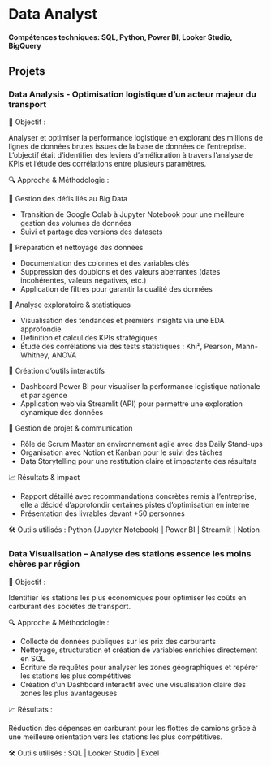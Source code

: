 # Data Analyst

#### Compétences techniques: SQL, Python, Power BI, Looker Studio, BigQuery

## Projets
### Data Analysis - Optimisation logistique d’un acteur majeur du transport

📌 Objectif :

Analyser et optimiser la performance logistique en explorant des millions de lignes de données brutes issues de la base de données de l’entreprise. L’objectif était d’identifier des leviers d’amélioration à travers l’analyse de KPIs et l’étude des corrélations entre plusieurs paramètres.

🔍 Approche & Méthodologie :

🔹 Gestion des défis liés au Big Data
- Transition de Google Colab à Jupyter Notebook pour une meilleure gestion des volumes de données
- Suivi et partage des versions des datasets

🔹 Préparation et nettoyage des données
- Documentation des colonnes et des variables clés
- Suppression des doublons et des valeurs aberrantes (dates incohérentes, valeurs négatives, etc.)
- Application de filtres pour garantir la qualité des données

🔹 Analyse exploratoire & statistiques
- Visualisation des tendances et premiers insights via une EDA approfondie
- Définition et calcul des KPIs stratégiques
- Étude des corrélations via des tests statistiques : Khi², Pearson, Mann-Whitney, ANOVA

🔹 Création d’outils interactifs
- Dashboard Power BI pour visualiser la performance logistique nationale et par agence
- Application web via Streamlit (API) pour permettre une exploration dynamique des données

🚀 Gestion de projet & communication
- Rôle de Scrum Master en environnement agile avec des Daily Stand-ups
- Organisation avec Notion et Kanban pour le suivi des tâches
- Data Storytelling pour une restitution claire et impactante des résultats

📈 Résultats & impact
- Rapport détaillé avec recommandations concrètes remis à l’entreprise, elle a décidé d’approfondir certaines pistes d’optimisation en interne
- Présentation des livrables devant +50 personnes

🛠️ Outils utilisés : Python (Jupyter Notebook) | Power BI | Streamlit | Notion


### Data Visualisation – Analyse des stations essence les moins chères par région

📌 Objectif :

Identifier les stations les plus économiques pour optimiser les coûts en carburant des sociétés de transport.

🔍 Approche & Méthodologie :
- Collecte de données publiques sur les prix des carburants
- Nettoyage, structuration et création de variables enrichies directement en SQL
- Écriture de requêtes pour analyser les zones géographiques et repérer les stations les plus compétitives
- Création d’un Dashboard interactif avec une visualisation claire des zones les plus avantageuses

📈 Résultats :

Réduction des dépenses en carburant pour les flottes de camions grâce à une meilleure orientation vers les stations les plus compétitives.

🛠️ Outils utilisés : SQL | Looker Studio | Excel
